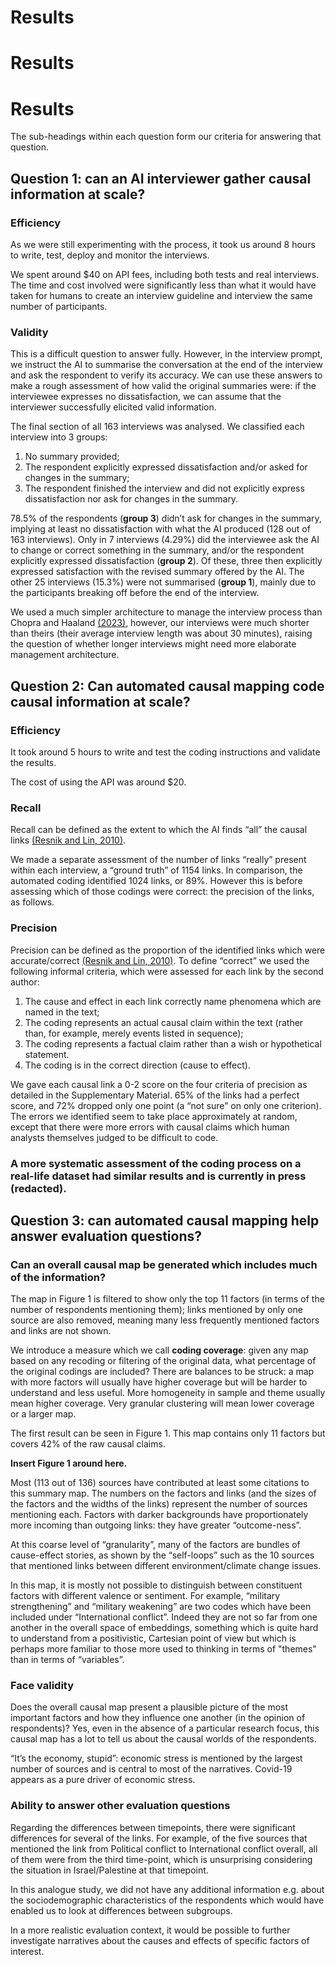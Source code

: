 # **Results**# **Results**# **Results**

The sub-headings within each question form our criteria for answering that question.

## Question 1: can an AI interviewer gather causal information at scale?

### Efficiency

As we were still experimenting with the process, it took us around 8 hours to write, test, deploy and monitor the interviews. 

We spent around $40 on API fees, including both tests and real interviews. The time and cost involved were significantly less than what it would have taken for humans to create an interview guideline and interview the same number of participants.

### Validity 

This is a difficult question to answer fully. However, in the interview prompt, we instruct the AI to summarise the conversation at the end of the interview and ask the respondent to verify its accuracy. We can use these answers to make a rough assessment of how valid the original summaries were: if the interviewee expresses no dissatisfaction, we can assume that the interviewer successfully elicited valid information.

The final section of all 163 interviews was analysed. We classified each interview into 3 groups:

1. No summary provided;
2. The respondent explicitly expressed dissatisfaction and/or asked for changes in the summary;
3. The respondent finished the interview and did not explicitly express dissatisfaction nor ask for changes in the summary.

78.5% of the respondents (**group 3**) didn’t ask for changes in the summary, implying at least no dissatisfaction with what the AI produced (128 out of 163 interviews). Only in 7 interviews (4.29%) did the interviewee ask the AI to change or correct something in the summary, and/or the respondent explicitly expressed dissatisfaction (**group 2**). Of these, three then explicitly expressed satisfaction with the revised summary offered by the AI. The other 25 interviews (15.3%) were not summarised (**group 1**), mainly due to the participants breaking off before the end of the interview. 

We used a much simpler architecture to manage the interview process than Chopra and Haaland [(2023)](https://www.zotero.org/google-docs/?plc9gZ), however, our interviews were much shorter than theirs (their average interview length was about 30 minutes), raising the question of whether longer interviews might need more elaborate management architecture. 

## Question 2: Can automated causal mapping code causal information at scale?

### Efficiency

It took around 5 hours to write and test the coding instructions and validate the results. 

The cost of using the API was around $20.

### Recall

Recall can be defined as the extent to which the AI finds “all” the causal links [(Resnik and Lin, 2010)](https://www.zotero.org/google-docs/?wdIRGA). 

We made a separate assessment of the number of links “really” present within each interview, a “ground truth” of 1154 links. In comparison, the automated coding identified 1024 links, or 89%. However this is before assessing which of those codings were correct: the precision of the links, as follows. 

### Precision 

Precision can be defined as the proportion of the identified links which were accurate/correct [(Resnik and Lin, 2010)](https://www.zotero.org/google-docs/?Q0InxY). To define “correct” we used the following informal criteria, which were assessed for each link by the second author:

1. The cause and effect in each link correctly name phenomena which are named in the text;
2. The coding represents an actual causal claim within the text (rather than, for example, merely events listed in sequence);
3. The coding represents a factual claim rather than a wish or hypothetical statement.
4. The coding is in the correct direction (cause to effect).

We gave each causal link a 0-2 score on the four criteria of precision as detailed in the Supplementary Material. 65% of the links had a perfect score, and 72% dropped only one point (a “not sure” on only one criterion). The errors we identified seem to take place approximately at random, except that there were more errors with causal claims which human analysts themselves judged to be difficult to code. 

### A more systematic assessment of the coding process on a real-life dataset had similar results and is currently in press (redacted).

## Question 3: can automated causal mapping help answer evaluation questions?

### Can an overall causal map be generated which includes much of the information?

The map in Figure 1 is filtered to show only the top 11 factors (in terms of the number of respondents mentioning them); links mentioned by only one source are also removed, meaning many less frequently mentioned factors and links are not shown. 

We introduce a measure which we call **coding coverage**: given any map based on any recoding or filtering of the original data, what percentage of the original codings are included? There are balances to be struck: a map with more factors will usually have higher coverage but will be harder to understand and less useful. More homogeneity in sample and theme usually mean higher coverage. Very granular clustering will mean lower coverage or a larger map. 

The first result can be seen in Figure 1. This map contains only 11 factors but covers 42% of the raw causal claims. 

**Insert Figure 1 around here.**

Most (113 out of 136) sources have contributed at least some citations to this summary map. The numbers on the factors and links (and the sizes of the factors and the widths of the links) represent the number of sources mentioning each. Factors with darker backgrounds have proportionately more incoming than outgoing links: they have greater “outcome-ness”. 

At this coarse level of “granularity”, many of the factors are bundles of cause-effect stories, as shown by the “self-loops” such as the 10 sources that mentioned links between different environment/climate change issues. 

In this map, it is mostly not possible to distinguish between constituent factors with different valence or sentiment. For example, “military strengthening” and “military weakening” are two codes which have been included under “International conflict”. Indeed they are not so far from one another in the overall space of embeddings, something which is quite hard to understand from a positivistic, Cartesian point of view but which is perhaps more familiar to those more used to thinking in terms of "themes" than in terms of “variables”.

### Face validity

Does the overall causal map present a plausible picture of the most important factors and how they influence one another (in the opinion of respondents)? Yes, even in the absence of a particular research focus, this causal map has a lot to tell us about the causal worlds of the respondents. 

“It’s the economy, stupid”: economic stress is mentioned by the largest number of sources and is central to most of the narratives. Covid-19 appears as a pure driver of economic stress. 

### Ability to answer other evaluation questions

Regarding the differences between timepoints, there were significant differences for several of the links. For example, of the five sources that mentioned the link from Political conflict to International conflict overall, all of them were from the third time-point, which is unsurprising considering the situation in Israel/Palestine at that timepoint. 

In this analogue study, we did not have any additional information e.g. about the sociodemographic characteristics of the respondents which would have enabled us to look at differences between subgroups. 

In a more realistic evaluation context, it would be possible to further investigate narratives about the causes and effects of specific factors of interest.